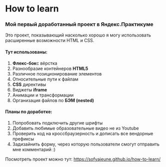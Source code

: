 # How to learn
### Мой первый доработанный проект в Яндекс.Практикуме 
Это проект, показывающий насколько хорошо я могу использовать расширенные возможности HTML и CSS. 
#### Тут использованы:
1. **Флекс-бок**с вёрстка
2. Разнообразие контейнеров **HTML5**
3. Различное позиционирование элементов
4. Относительные пути к файлам
5. **CSS** директивы
6. Виджеты **iframe**
7. Анимации и трансформации
8. Организация файлов по **БЭМ (nested)**
#### Планы по доработке:
1. Попробовать подключить другие шрифты
2. Добавить любимые образовательные видео не из Youtube
3. Проверить код на кроссбраузерность и дописать все вендорные префиксы
4. Задизайнить форму, через которую пользователи смогут отправить мне комментарий :)

Посмотреть проект можно тут: https://sofyajeune.github.io/how-to-learn/
